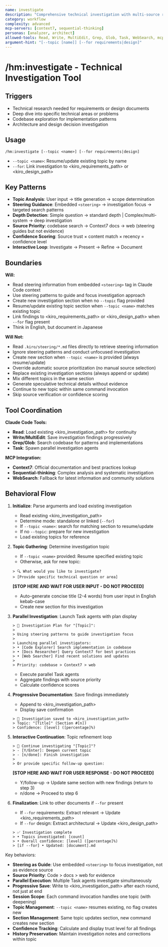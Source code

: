 ```yaml
---
name: investigate
description: "Comprehensive technical investigation with multi-source research and interactive refinement"
category: workflow
complexity: advanced
mcp-servers: [context7, sequential-thinking]
personas: [analyzer, architect]
allowed-tools: Read, Write, MultiEdit, Grep, Glob, Task, WebSearch, mcp__context7__*, mcp__sequential-thinking__*
argument-hint: "[--topic [name]] [--for requirements|design]"
---
```


# /hm:investigate - Technical Investigation Tool

## Triggers
- Technical research needed for requirements or design documents
- Deep dive into specific technical areas or problems
- Codebase exploration for implementation patterns
- Architecture and design decision investigation

## Usage
```
/hm:investigate [--topic <name>] [--for requirements|design]
```
- `--topic <name>`: Resume/update existing topic by name
- `--for`: Link investigation to <kiro_requirements_path> or <kiro_design_path>

## Key Patterns
- **Topic Analysis**: User input → title generation → scope determination
- **Steering Guidance**: Embedded `<steering>` → investigation focus → targeted search patterns
- **Depth Detection**: Simple question → standard depth | Complex/multi-system → deep investigation
- **Source Priority**: codebase search → Context7 docs → web (steering guides but not evidence)
- **Confidence Scoring**: Source trust × content match × recency = confidence level
- **Interactive Loop**: Investigate → Present → Refine → Document

## Boundaries
**Will:**
- Read steering information from embedded `<steering>` tag in Claude Code context
- Use steering patterns to guide and focus investigation approach
- Create new investigation section when no `--topic` flag provided
- Resume/update existing topic section when `--topic <name>` matches existing topic
- Link findings to <kiro_requirements_path> or <kiro_design_path> when `--for` flag present
- Think in English, but document in Japanese

**Will Not:**
- Read `.kiro/steering/*.md` files directly to retrieve steering information
- Ignore steering patterns and conduct unfocused investigation
- Create new section when `--topic <name>` is provided (always resume/update)
- Override automatic source prioritization (no manual source selection)
- Replace existing investigation sections (always append or update)
- Mix different topics in the same section
- Generate speculative technical details without evidence
- Continue to new topic within same command invocation
- Skip source verification or confidence scoring

## Tool Coordination
**Claude Code Tools:**
- **Read**: Load existing <kiro_investigation_path> for continuity
- **Write/MultiEdit**: Save investigation findings progressively
- **Grep/Glob**: Search codebase for patterns and implementations
- **Task**: Spawn parallel investigation agents

**MCP Integration:**
- **Context7**: Official documentation and best practices lookup
- **Sequential-thinking**: Complex analysis and systematic investigation
- **WebSearch**: Fallback for latest information and community solutions

## Behavioral Flow

1. **Initialize**: Parse arguments and load existing investigation
   - Read existing <kiro_investigation_path>
   - Determine mode: standalone or linked (`--for`)
   - If `--topic <name>`: search for matching section to resume/update
   - If no `--topic`: prepare for new investigation
   - Load existing topics for reference

2. **Topic Gathering**: Determine investigation topic
   - If `--topic <name>` provided: Resume specified existing topic
   - Otherwise, ask for new topic:
   ```
   > 🔍 What would you like to investigate?
   > [Provide specific technical question or area]
   ```

   **[STOP HERE AND WAIT FOR USER INPUT - DO NOT PROCEED]**

   - Auto-generate concise title (2-4 words) from user input in English kebab-case
   - Create new section for this investigation

3. **Parallel Investigation**: Launch Task agents with plan display
   ```
   > 🚀 Investigation Plan for "[Topic]":
   >
   > Using steering patterns to guide investigation focus
   >
   > Launching parallel investigators:
   > • [Code Explorer] Search implementation in codebase
   > • [Docs Researcher] Query Context7 for best practices
   > • [Web Searcher] Find recent solutions and updates
   >
   > Priority: codebase > Context7 > web
   ```

   - Execute parallel Task agents
   - Aggregate findings with source priority
   - Calculate confidence scores

4. **Progressive Documentation**: Save findings immediately
   - Append to <kiro_investigation_path>
   - Display save confirmation

   ```
   > 📝 Investigation saved to <kiro_investigation_path>
   > Topic: "[Title]" (Section #[n])
   > Confidence: [level] ([percentage]%)
   ```

5. **Interactive Continuation**: Topic refinement loop
   ```
   > 🔄 Continue investigating "[Topic]"?
   > - [Y/Enter]: Deepen current topic
   > - [n/done]: Finish investigation
   >
   > Or provide specific follow-up question:
   ```

   **[STOP HERE AND WAIT FOR USER RESPONSE - DO NOT PROCEED]**

   - Y/follow-up → Update same section with new findings (return to step 3)
   - n/done → Proceed to step 6

6. **Finalization**: Link to other documents if `--for` present
   - If `--for` requirements: Extract relevant → Update <kiro_requirements_path>
   - If `--for` design: Extract architectural → Update <kiro_design_path>

   ```
   > ✅ Investigation complete
   > • Topics investigated: [count]
   > • Overall confidence: [level] ([percentage]%)
   > [if --for] • Updated: [document].md
   ```

Key behaviors:
- **Steering as Guide**: Use embedded `<steering>` to focus investigation, not as evidence source
- **Source Priority**: Code > docs > web for evidence
- **Parallel Execution**: Multiple Task agents investigate simultaneously
- **Progressive Save**: Write to <kiro_investigation_path> after each round, not just at end
- **Session Scope**: Each command invocation handles one topic (with deepening)
- **Topic Management**: `--topic <name>` resumes existing, no flag creates new
- **Section Management**: Same topic updates section, new command creates new section
- **Confidence Tracking**: Calculate and display trust level for all findings
- **History Preservation**: Maintain investigation notes and corrections within topic
